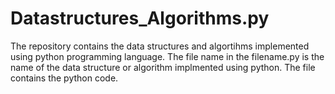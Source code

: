 # Datastructures_Algorithms.py
The repository contains the data structures and algortihms implemented using python programming language. The file name 
in the filename.py is the name of the data structure or algorithm implmented using python. The file contains the python 
code. 
